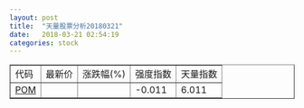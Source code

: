 ```yaml
---
layout: post
title:  "天量股票分析20180321"
date:   2018-03-21 02:54:19
categories: stock
---
```

<script type="text/javascript">
var stockList = []
stockList.push('gb_pom');
</script>

<table border="1">
 <tr>
  <td>代码</td>
  <td>最新价</td>
  <td>涨跌幅(%)</td>
 <td>强度指数</td>
 <td>天量指数</td>
</tr>
  <tr id="pom"><td><a href="http://stock.finance.sina.com.cn/usstock/quotes/POM.html" target="_blank">POM</a></td><td></td><td></td><td>-0.011</td><td>6.011</td></tr>
</table>
